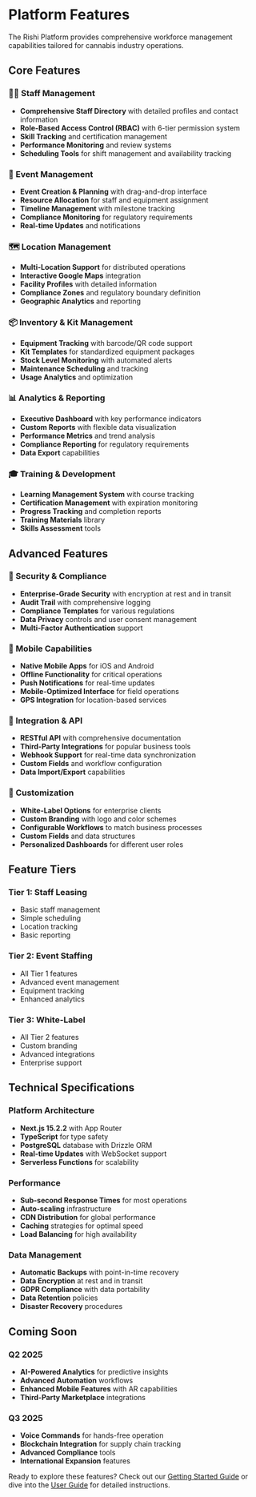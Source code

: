 # Platform Features

The Rishi Platform provides comprehensive workforce management capabilities tailored for cannabis industry operations.

## Core Features

### 🧑‍💼 Staff Management
- **Comprehensive Staff Directory** with detailed profiles and contact information
- **Role-Based Access Control (RBAC)** with 6-tier permission system
- **Skill Tracking** and certification management
- **Performance Monitoring** and review systems
- **Scheduling Tools** for shift management and availability tracking

### 📅 Event Management
- **Event Creation & Planning** with drag-and-drop interface
- **Resource Allocation** for staff and equipment assignment
- **Timeline Management** with milestone tracking
- **Compliance Monitoring** for regulatory requirements
- **Real-time Updates** and notifications

### 🗺️ Location Management
- **Multi-Location Support** for distributed operations
- **Interactive Google Maps** integration
- **Facility Profiles** with detailed information
- **Compliance Zones** and regulatory boundary definition
- **Geographic Analytics** and reporting

### 📦 Inventory & Kit Management
- **Equipment Tracking** with barcode/QR code support
- **Kit Templates** for standardized equipment packages
- **Stock Level Monitoring** with automated alerts
- **Maintenance Scheduling** and tracking
- **Usage Analytics** and optimization

### 📊 Analytics & Reporting
- **Executive Dashboard** with key performance indicators
- **Custom Reports** with flexible data visualization
- **Performance Metrics** and trend analysis
- **Compliance Reporting** for regulatory requirements
- **Data Export** capabilities

### 🎓 Training & Development
- **Learning Management System** with course tracking
- **Certification Management** with expiration monitoring
- **Progress Tracking** and completion reports
- **Training Materials** library
- **Skills Assessment** tools

## Advanced Features

### 🔐 Security & Compliance
- **Enterprise-Grade Security** with encryption at rest and in transit
- **Audit Trail** with comprehensive logging
- **Compliance Templates** for various regulations
- **Data Privacy** controls and user consent management
- **Multi-Factor Authentication** support

### 📱 Mobile Capabilities
- **Native Mobile Apps** for iOS and Android
- **Offline Functionality** for critical operations
- **Push Notifications** for real-time updates
- **Mobile-Optimized Interface** for field operations
- **GPS Integration** for location-based services

### 🔗 Integration & API
- **RESTful API** with comprehensive documentation
- **Third-Party Integrations** for popular business tools
- **Webhook Support** for real-time data synchronization
- **Custom Fields** and workflow configuration
- **Data Import/Export** capabilities

### 🎨 Customization
- **White-Label Options** for enterprise clients
- **Custom Branding** with logo and color schemes
- **Configurable Workflows** to match business processes
- **Custom Fields** and data structures
- **Personalized Dashboards** for different user roles

## Feature Tiers

### Tier 1: Staff Leasing
- Basic staff management
- Simple scheduling
- Location tracking
- Basic reporting

### Tier 2: Event Staffing
- All Tier 1 features
- Advanced event management
- Equipment tracking
- Enhanced analytics

### Tier 3: White-Label
- All Tier 2 features
- Custom branding
- Advanced integrations
- Enterprise support

## Technical Specifications

### Platform Architecture
- **Next.js 15.2.2** with App Router
- **TypeScript** for type safety
- **PostgreSQL** database with Drizzle ORM
- **Real-time Updates** with WebSocket support
- **Serverless Functions** for scalability

### Performance
- **Sub-second Response Times** for most operations
- **Auto-scaling** infrastructure
- **CDN Distribution** for global performance
- **Caching** strategies for optimal speed
- **Load Balancing** for high availability

### Data Management
- **Automatic Backups** with point-in-time recovery
- **Data Encryption** at rest and in transit
- **GDPR Compliance** with data portability
- **Data Retention** policies
- **Disaster Recovery** procedures

## Coming Soon

### Q2 2025
- **AI-Powered Analytics** for predictive insights
- **Advanced Automation** workflows
- **Enhanced Mobile Features** with AR capabilities
- **Third-Party Marketplace** integrations

### Q3 2025
- **Voice Commands** for hands-free operation
- **Blockchain Integration** for supply chain tracking
- **Advanced Compliance** tools
- **International Expansion** features

Ready to explore these features? Check out our [Getting Started Guide](/docs/getting-started) or dive into the [User Guide](/docs/user-guide) for detailed instructions.